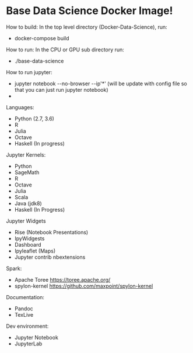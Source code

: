 Base Data Science Docker Image!
===================
How to build:
In the top level directory (Docker-Data-Science), run:

 - docker-compose build

How to run:
In the CPU or GPU sub directory run:

 - ./base-data-science

How to run jupyter:

 - jupyter notebook --no-browser --ip'*' (will be update with config file so that you can just run jupyter notebook)
 - 
Languages:

 - Python (2.7, 3.6)
 - R
 - Julia
 - Octave
 - Haskell (In progress)

Jupyter Kernels:

 - Python
 - SageMath
 - R
 - Octave
 - Julia
 - Scala
 - Java (jdk8)
 - Haskell (In Progress)

Jupyter Widgets

 - Rise (Notebook Presentations)
 - IpyWidgests
 - Dashboard
 - Ipyleaflet (Maps)
 - Jupyter contrib nbextensions

Spark:

 - Apache Toree https://toree.apache.org/
 - spylon-kernel https://github.com/maxpoint/spylon-kernel

Documentation:

 - Pandoc
 - TexLive

Dev environment:

 - Jupyter Notebook
 - JupyterLab